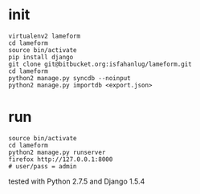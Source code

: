 # init

    virtualenv2 lameform
    cd lameform
    source bin/activate
    pip install django
    git clone git@bitbucket.org:isfahanlug/lameform.git
    cd lameform
    python2 manage.py syncdb --noinput
    python2 manage.py importdb <export.json>

# run

    source bin/activate
    cd lameform
    python2 manage.py runserver
    firefox http://127.0.0.1:8000
    # user/pass = admin

tested with Python 2.7.5 and Django 1.5.4
